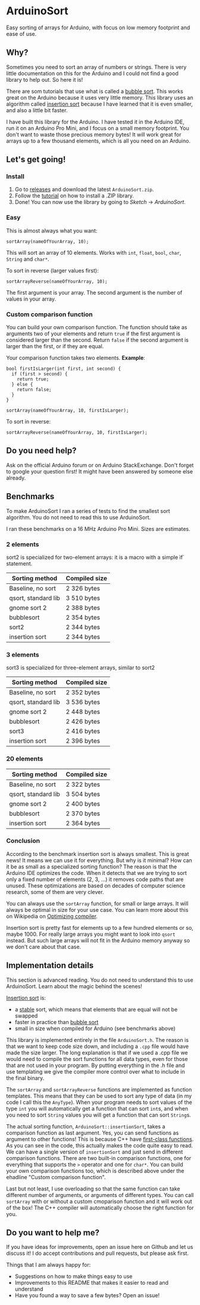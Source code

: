 # ArduinoSort

Easy sorting of arrays for Arduino, with focus on low memory footprint and ease of use.

## Why?

Sometimes you need to sort an array of numbers or strings. There is very little documentation on this for the Arduino and I could not find a good library to help out. So here it is!

There are som tutorials that use what is called a [bubble sort](https://en.wikipedia.org/wiki/Bubble_sort). This works great on the Arduino because it uses very little memory. This library uses an algorithm called [insertion sort](https://en.wikipedia.org/wiki/Insertion_sort) because I have learned that it is even smaller, and also a little bit faster.

I have built this library for the Arduino. I have tested it in the Arduino IDE, run it on an Arduino Pro Mini, and I focus on a small memory footprint. You don't want to waste those precious memory bytes! It will work great for arrays up to a few thousand elements, which is all you need on an Arduino.

## Let's get going!

### Install

1. Go to [releases](https://github.com/emilv/ArduinoSort/releases) and download the latest `ArduinoSort.zip`.
2. Follow the [tutorial](https://www.arduino.cc/en/Guide/Libraries#toc4) on how to install a .ZIP library.
3. Done! You can now use the library by going to *Sketch* -> *ArduinoSort*.

### Easy

This is almost always what you want:

    sortArray(nameOfYourArray, 10);
	
This will sort an array of 10 elements. Works with `int`, `float`, `bool`, `char`, `String` and `char*`.

To sort in reverse (larger values first):

    sortArrayReverse(nameOfYourArray, 10);
    
The first argument is your array. The second argument is the number of values in your array.


### Custom comparison function

You can build your own comparison function. The function should take as arguments two of your elements and return `true` if the first argument is considered larger than the second. Return `false` if the second argument is larger than the first, or if they are equal.

Your comparison function takes two elements. **Example**:

    bool firstIsLarger(int first, int second) {
      if (first > second) {
        return true;
      } else {
	    return false;
	  }
    }
	
    sortArray(nameOfYourArray, 10, firstIsLarger);
	
To sort in reverse:

    sortArrayReverse(nameOfYourArray, 10, firstIsLarger);
    
## Do you need help?

Ask on the official Arduino forum or on Arduino StackExchange. Don't forget to google your question first! It might have been answered by someone else already.


## Benchmarks

To make ArduinoSort I ran a series of tests to find the smallest sort algorithm. You do not need to read this to use ArduinoSort.

I ran these benchmarks on a 16 MHz Arduino Pro Mini. Sizes are estimates.

### 2 elements

sort2 is specialized for two-element arrays: it is a macro with a simple ìf` statement.

| Sorting method      | Compiled size |
| ------------------- | ------------- |
| Baseline, no sort   | 2 326 bytes   |
| qsort, standard lib | 3 510 bytes   |
| gnome sort 2        | 2 388 bytes   |
| bubblesort          | 2 354 bytes   |
| sort2               | 2 344 bytes   |
| insertion sort      | 2 344 bytes   |

### 3 elements

sort3 is specialized for three-element arrays, similar to sort2

| Sorting method      | Compiled size |
| ------------------- | ------------- |
| Baseline, no sort   | 2 352 bytes   |
| qsort, standard lib | 3 536 bytes   |
| gnome sort 2        | 2 448 bytes   |
| bubblesort          | 2 426 bytes   |
| sort3               | 2 416 bytes   |
| insertion sort      | 2 396 bytes   |

### 20 elements

| Sorting method      | Compiled size |
| ------------------- | ------------- |
| Baseline, no sort   | 2 322 bytes   |
| qsort, standard lib | 3 504 bytes   |
| gnome sort 2        | 2 400 bytes   |
| bubblesort          | 2 370 bytes   |
| insertion sort      | 2 364 bytes   |

### Conclusion

According to the benchmark insertion sort is always smallest. This is great news! It means we can use it for everything. But why is it minimal? How can it be as small as a specialized sorting function? The reason is that the Arduino IDE optimizes the code. When it detects that we are trying to sort only a fixed number of elements (2, 3, ...) it removes code paths that are unused. These optimizations are based on decades of computer science research, some of them are very clever.

You can always use the `sortArray` function, for small or large arrays. It will always be optimal in size for your use case. You can learn more about this on Wikipedia on [Optimizing compiler](https://en.wikipedia.org/wiki/Optimizing_compiler).

Insertion sort is pretty fast for elements up to a few hundred elements or so, maybe 1000. For really large arrays you might want to look into `qsort` instead. But such large arrays will not fit in the Arduino memory anyway so we don't care about that case.


## Implementation details

This section is advanced reading. You do not need to understand this to use ArduinoSort. Learn about the magic behind the scenes!

[Insertion sort](https://en.wikipedia.org/wiki/Insertion_sort) is:

* a [stable](https://en.wikipedia.org/wiki/Sorting_algorithm#Stability) sort, which means that elements that are equal will not be swapped
* faster in practice than [bubble sort](https://en.wikipedia.org/wiki/Bubble_sort)
* small in size when compiled for Arduino (see benchmarks above)

This library is implemented entirely in the file `ArduinoSort.h`. The reason is that we want to keep code size down, and including a `.cpp` file would have made the size larger. The long explanation is that if we used a .cpp file we would need to compile the sort functions for all data types, even for those that are not used in your program. By putting everything in the .h file and use templating we give the compiler more control over what to include in the final binary.

The `sortArray` and `sortArrayReverse` functions are implemented as function templates. This means that they can be used to sort any type of data (in my code I call this the `AnyType`). When your program needs to sort values of the type `int` you will automatically get a function that can sort `int`s, and when you need to sort `String` values you will get a function that can sort `String`s.

The actual sorting function, `ArduinoSort::insertionSort`, takes a comparison function as last argument. Yes, you can send functions as argument to other functions! This is because C++ have [first-class functions](https://en.wikipedia.org/wiki/First-class_function). As you can see in the code, this actually makes the code quite easy to read. We can have a single version of `insertionSort` and just send in different comparison functions. There are two built-in comparison functions, one for everything that supports the `>` operator and one for `char*`. You can build your own comparison functions too, which is described above under the ehadline "Custom comparison function".

Last but not least, I use overloading so that the same function can take different number of arguments, or arguments of different types. You can call `sortArray` with or without a custom cmoparison function and it will work out of the box! The C++ compiler will automatically choose the right function for you.


## Do you want to help me?

If you have ideas for improvements, open an issue here on Github and let us discuss it! I do accept contributions and pull requests, but please ask first.

Things that I am always happy for:

* Suggestions on how to make things easy to use
* Improvements to this README that makes it easier to read and understand
* Have you found a way to save a few bytes? Open an issue!
